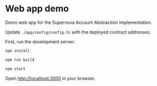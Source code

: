 # Web app demo

Demo web app for the Supernova Account Abstraction implementation.

Update `./app/config/config.ts` with the deployed contract addresses.

First, run the development server:

```bash
npm install

npm run build

npm start
```

Open [http://localhost:3000](http://localhost:3000) in your browser.

